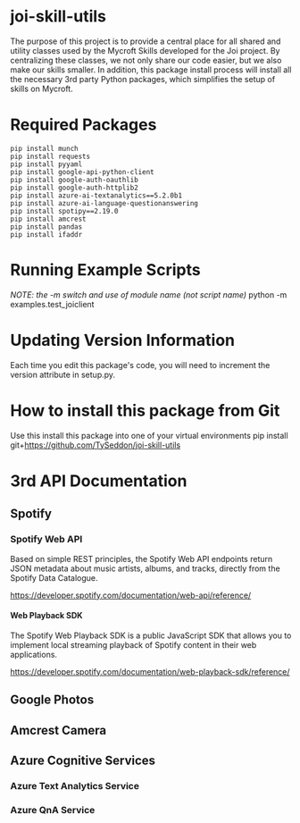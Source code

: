 # joi-skill-utils
The purpose of this project is to provide a central place for all shared and utility classes used by the Mycroft Skills developed for the Joi project.  By centralizing these classes, we not only share our code easier, but we also make our skills smaller.  In addition, this package install process will install all the necessary 3rd party Python packages, which simplifies the setup of skills on Mycroft.

# Required Packages
    pip install munch
    pip install requests
    pip install pyyaml
    pip install google-api-python-client
    pip install google-auth-oauthlib
    pip install google-auth-httplib2
    pip install azure-ai-textanalytics==5.2.0b1
    pip install azure-ai-language-questionanswering    
    pip install spotipy==2.19.0
    pip install amcrest
    pip install pandas
    pip install ifaddr

# Running Example Scripts
*NOTE: the -m switch and use of module name (not script name)*
    python -m examples.test_joiclient

# Updating Version Information
Each time you edit this package's code, you will need to increment the version attribute  in setup.py.

# How to install this package from Git
Use this install this package into one of your virtual environments
    pip install git+https://github.com/TySeddon/joi-skill-utils

# 3rd API Documentation

## Spotify 

### Spotify Web API
Based on simple REST principles, the Spotify Web API endpoints return JSON metadata about music artists, albums, and tracks, directly from the Spotify Data Catalogue.

https://developer.spotify.com/documentation/web-api/reference/

#### Web Playback SDK
The Spotify Web Playback SDK is a public JavaScript SDK that allows you to implement local streaming playback of Spotify content in their web applications.

https://developer.spotify.com/documentation/web-playback-sdk/reference/

## Google Photos

## Amcrest Camera

## Azure Cognitive Services

### Azure Text Analytics Service

### Azure QnA Service